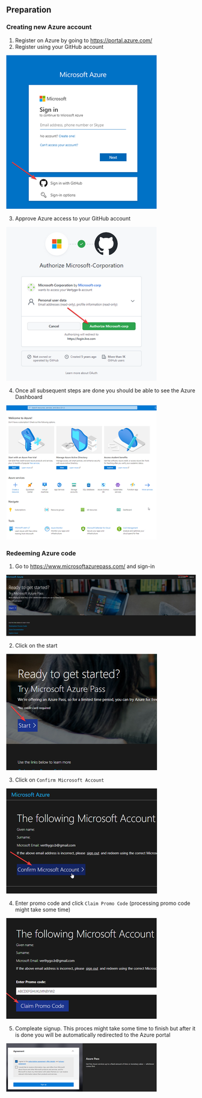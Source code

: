 ## Preparation

### Creating new Azure account
1. Register on Azure by going to https://portal.azure.com/
2. Register using your GitHub account

![azure-signup.png](assets/azure-signup.png)

3. Approve Azure access to your GitHub account

![github-approve-azure.png](assets/github-approve-azure.png)

4. Once all subsequent steps are done you should be able to see the Azure Dashboard

![azure-dasboard.png](assets/azure-dasboard.png)

### Redeeming Azure code

1. Go to https://www.microsoftazurepass.com/ and sign-in

![azure-pass.png](assets/azure-pass.png)

2. Click on the start

![azure-pass-start.png](assets/azure-pass-start.png)

3. Click on `Confirm Microsoft Account`

![azure-pass-confirm.png](assets/azure-pass-confirm.png)

4. Enter promo code and click `Claim Promo Code` (processing promo code might take some time)

![azure-pass-claim-code.png](assets/azure-pass-claim-code.png)

5. Compleate signup. This proces might take some time to finish but after it is done you will be automatically redirected to the Azure portal

![azure-pass-signup.png](assets/azure-pass-signup.png) 
